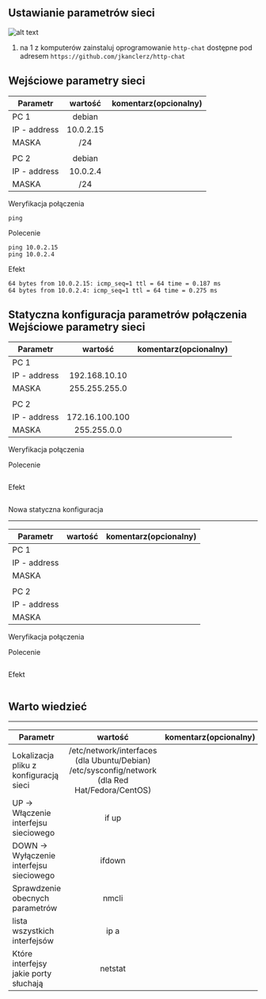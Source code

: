 Ustawianie parametrów sieci
---------------------------

![alt text][network]

[network]: ./network.png "Logo Title Text 2"

1. na 1 z komputerów zainstaluj oprogramowanie ``http-chat`` dostępne pod adresem ``https://github.com/jkanclerz/http-chat``

Wejściowe parametry sieci
-------------------------
| Parametr | wartość | komentarz(opcionalny) |
| ------------- |:-------------:| -----:|
|   PC 1 |  debian | |
| IP - address  | 10.0.2.15 | |
| MASKA  | /24 | |
|   |  | |
| PC 2  | debian | |
| IP - address  |10.0.2.4 | |
| MASKA  | /24 | |

Weryfikacja połączenia
```
ping
```

Polecenie
```
ping 10.0.2.15
ping 10.0.2.4
```

Efekt
```
64 bytes from 10.0.2.15: icmp_seq=1 ttl = 64 time = 0.187 ms
64 bytes from 10.0.2.4: icmp_seq=1 ttl = 64 time = 0.275 ms
```

Statyczna konfiguracja parametrów połączenia
Wejściowe parametry sieci
-------------------------
| Parametr | wartość | komentarz(opcionalny) |
| ------------- |:-------------:| -----:|
|   PC 1 |  
| IP - address  | 192.168.10.10 | |
| MASKA  | 255.255.255.0 | |
|   |  | |
| PC 2  |  | |
| IP - address  | 172.16.100.100 | |
| MASKA  | 255.255.0.0 | |

Weryfikacja połączenia

Polecenie
```
```

Efekt
```
```

Nowa statyczna konfiguracja 

-------------------------
| Parametr | wartość | komentarz(opcionalny) |
| ------------- |:-------------:| -----:|
|   PC 1 |  
| IP - address  |  | |
| MASKA  |  | |
|   |  | |
| PC 2  |  | |
| IP - address  |  | |
| MASKA  |  | |

Weryfikacja połączenia

Polecenie
```
```

Efekt
```
```

Warto wiedzieć
--------------

-------------------------
| Parametr | wartość | komentarz(opcionalny) |
| ------------- |:-------------:| -----:|
| Lokalizacja pliku z konfiguracją sieci| /etc/network/interfaces (dla Ubuntu/Debian) /etc/sysconfig/network (dla Red Hat/Fedora/CentOS) | |
| UP -> Włączenie interfejsu sieciowego| if up | |
| DOWN -> Wyłączenie interfejsu sieciowego| ifdown | |
| Sprawdzenie obecnych parametrów | nmcli | |
| lista wszystkich interfejsów | ip a | |
| Które interfejsy jakie porty słuchają | netstat | |
